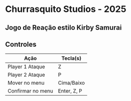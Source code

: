 # Churrasquito Studios - 2025

## Jogo de Reação estilo Kirby Samurai


## Controles

| Ação           | Tecla(s)               |
|----------------|------------------------|
| Player 1 Ataque  | Z                    |
| Player 2 Ataque  | P                    |
| Mover no menu | Cima/Baixo              |
| Confirmar no menu | Enter, Z, P         |
